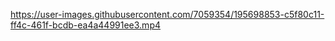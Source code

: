 

https://user-images.githubusercontent.com/7059354/195698853-c5f80c11-ff4c-461f-bcdb-ea4a44991ee3.mp4

